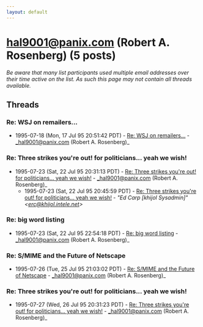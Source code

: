 ```yaml
---
layout: default
---
```


# hal9001@panix.com (Robert A. Rosenberg) (5 posts)

_Be aware that many list participants used multiple email addresses over their time active on the list. As such this page may not contain all threads available._

## Threads

### Re: WSJ on remailers...
+ 1995-07-18 (Mon, 17 Jul 95 20:51:42 PDT) - [Re: WSJ on remailers...](/archive/1995/07/702b0d1865687c82a8a0ab36680506527ee9f0a964b3f555c0766ea0306a22e9) - _hal9001@panix.com (Robert A. Rosenberg)_

### Re: Three strikes you're out!  for politicians... yeah we wish!
+ 1995-07-23 (Sat, 22 Jul 95 20:31:13 PDT) - [Re: Three strikes you're out!  for politicians... yeah we wish!](/archive/1995/07/7f332346a65cabcd5390f19676bf4d3d7d51a95f5bccc3f367811b82abf56d8b) - _hal9001@panix.com (Robert A. Rosenberg)_
  + 1995-07-23 (Sat, 22 Jul 95 20:45:59 PDT) - [Re: Three strikes you're out! for politicians... yeah we wish!](/archive/1995/07/aed9cc427093743a87c7339192328125c4b8877372182370b0ba1e12a46fb794) - _"Ed Carp [khijol Sysadmin]" \<erc@khijol.intele.net\>_

### Re: big word listing
+ 1995-07-23 (Sat, 22 Jul 95 22:54:18 PDT) - [Re: big word listing](/archive/1995/07/a827901835cc7ff90c44aec6c8aab072083f91a75e331ad91be395604230c846) - _hal9001@panix.com (Robert A. Rosenberg)_

### Re: S/MIME and the Future of Netscape
+ 1995-07-26 (Tue, 25 Jul 95 21:03:02 PDT) - [Re: S/MIME and the Future of Netscape](/archive/1995/07/7e8a64f1d759a23688f5086d56f9c00e1b649797069c001c091190f4ee3d5c2a) - _hal9001@panix.com (Robert A. Rosenberg)_

### Re: Three strikes you're out! for politicians... yeah we wish!
+ 1995-07-27 (Wed, 26 Jul 95 20:31:23 PDT) - [Re: Three strikes you're out! for politicians... yeah we wish!](/archive/1995/07/1b5ae286e4abedcd356e37a8adcceba32846b4d4e9bc4bb9d5ef3f812a26f0ee) - _hal9001@panix.com (Robert A. Rosenberg)_

